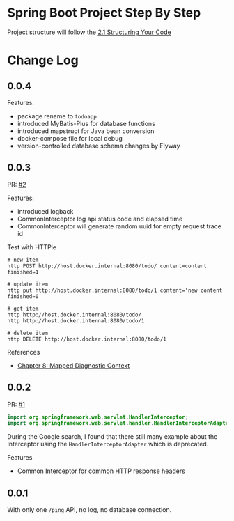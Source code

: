Spring Boot Project Step By Step
===

Project structure will follow the [2.1 Structuring Your Code][1]

# Change Log

0.0.4
---

Features:

* package rename to `todoapp`
* introduced MyBatis-Plus for database functions
* introduced mapstruct for Java bean conversion
* docker-compose file for local debug
* version-controlled database schema changes by Flyway

0.0.3
---

PR: [#2](https://github.com/lycheng/spring-boot-todo-applicaiton/pull/2)

Features:

* introduced logback
* CommonInterceptor log api status code and elapsed time
* CommonInterceptor will generate random uuid for empty request trace id

Test with HTTPie

```shell
# new item
http POST http://host.docker.internal:8080/todo/ content=content finished=1

# update item
http put http://host.docker.internal:8080/todo/1 content='new content' finished=0
 
# get item
http http://host.docker.internal:8080/todo/
http http://host.docker.internal:8080/todo/1

# delete item
http DELETE http://host.docker.internal:8080/todo/1
```

References

* [Chapter 8: Mapped Diagnostic Context][2]

0.0.2
---

PR: [#1](https://github.com/lycheng/spring-boot-todo-applicaiton/pull/1)

```java
import org.springframework.web.servlet.HandlerInterceptor;
import org.springframework.web.servlet.handler.HandlerInterceptorAdapter; // Deprecated
```

During the Google search, I found that there still many example about the Interceptor using
the `HandlerInterceptorAdapter` which is deprecated.

Features

* Common Interceptor for common HTTP response headers

0.0.1
---

With only one `/ping` API, no log, no database connection.


[1]: https://docs.spring.io/spring-boot/docs/current/reference/html/using.html#using.structuring-your-code
[2]: https://logback.qos.ch/manual/mdc.html
